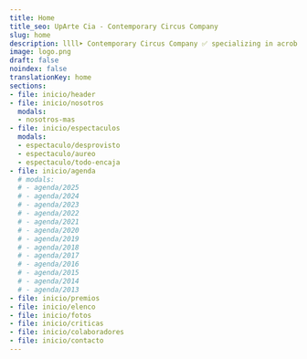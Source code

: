 ```yaml
---
title: Home
title_seo: UpArte Cia - Contemporary Circus Company
slug: home
description: llll➤ Contemporary Circus Company ✅ specializing in acrobatic lifts, banks, towers, jumps into the void.
image: logo.png
draft: false
noindex: false
translationKey: home
sections:
- file: inicio/header
- file: inicio/nosotros
  modals:
  - nosotros-mas
- file: inicio/espectaculos
  modals:
  - espectaculo/desprovisto
  - espectaculo/aureo
  - espectaculo/todo-encaja
- file: inicio/agenda
  # modals:
  # - agenda/2025
  # - agenda/2024
  # - agenda/2023
  # - agenda/2022
  # - agenda/2021
  # - agenda/2020
  # - agenda/2019
  # - agenda/2018
  # - agenda/2017
  # - agenda/2016
  # - agenda/2015
  # - agenda/2014
  # - agenda/2013
- file: inicio/premios
- file: inicio/elenco
- file: inicio/fotos
- file: inicio/criticas
- file: inicio/colaboradores
- file: inicio/contacto
---
```

